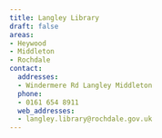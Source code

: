 ```yaml
---
title: Langley Library
draft: false
areas:
- Heywood
- Middleton
- Rochdale
contact:
  addresses:
  - Windermere Rd Langley Middleton
  phone:
  - 0161 654 8911
  web_addresses:
  - langley.library@rochdale.gov.uk
---
```


